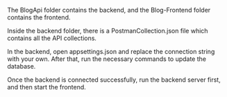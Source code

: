 The BlogApi folder contains the backend, and the Blog-Frontend folder contains the frontend.

Inside the backend folder, there is a PostmanCollection.json file which contains all the API collections.

In the backend, open appsettings.json and replace the connection string with your own. After that, run the necessary commands to update the database.

Once the backend is connected successfully, run the backend server first, and then start the frontend.
